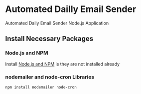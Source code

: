 # Automated Dailly Email Sender

Automated Daily Email Sender Node.js Application

## Install Necessary Packages
### Node.js and NPM

Install [Node.js and NPM](https://nodejs.org/en/download) is they are not installed already

### nodemailer and node-cron Libraries

`npm install nodemailer node-cron`
